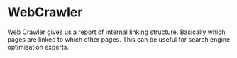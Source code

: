 # WebCrawler
Web Crawler gives us a report of internal linking structure. Basically which pages are linked to which other pages. This can be useful for search engine optimisation experts.
